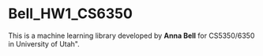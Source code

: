 # Bell_HW1_CS6350
This is a machine learning library developed by __Anna Bell__ for CS5350/6350 in University of Utah". 
